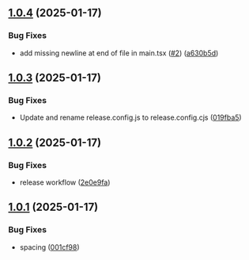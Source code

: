 ## [1.0.4](https://github.com/AlonX2/BetterWorkflow/compare/v1.0.3...v1.0.4) (2025-01-17)


### Bug Fixes

* add missing newline at end of file in main.tsx ([#2](https://github.com/AlonX2/BetterWorkflow/issues/2)) ([a630b5d](https://github.com/AlonX2/BetterWorkflow/commit/a630b5dd8bf0bae0735fd7655b28c5d1f514c9a1))

## [1.0.3](https://github.com/AlonX2/BetterWorkflow/compare/v1.0.2...v1.0.3) (2025-01-17)


### Bug Fixes

* Update and rename release.config.js to release.config.cjs ([019fba5](https://github.com/AlonX2/BetterWorkflow/commit/019fba5643e34155b5c16f607a038a94d212437e))

## [1.0.2](https://github.com/AlonX2/BetterWorkflow/compare/v1.0.1...v1.0.2) (2025-01-17)


### Bug Fixes

* release workflow ([2e0e9fa](https://github.com/AlonX2/BetterWorkflow/commit/2e0e9fa1bf264de92c7e30b9294ab1c3a11327f3))

## [1.0.1](https://github.com/AlonX2/BetterWorkflow/compare/v1.0.0...v1.0.1) (2025-01-17)


### Bug Fixes

* spacing ([001cf98](https://github.com/AlonX2/BetterWorkflow/commit/001cf9852bb3a0ea17a1d3690174f8eec14ddaf2))
